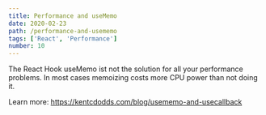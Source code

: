 ```yaml
---
title: Performance and useMemo
date: 2020-02-23
path: /performance-and-usememo
tags: ['React', 'Performance']
number: 10
---
```


The React Hook useMemo ist not the solution for all your performance problems.
In most cases memoizing costs more CPU power than not doing it.

Learn more: https://kentcdodds.com/blog/usememo-and-usecallback
